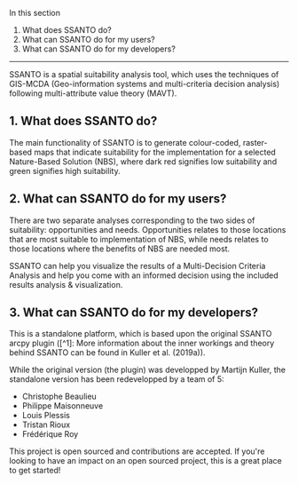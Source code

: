 In this section

1. What does SSANTO do?
2. What can SSANTO do for my users?
3. What can SSANTO do for my developers?

---

SSANTO is a spatial suitability analysis tool, which uses the techniques of GIS-MCDA (Geo-information systems and multi-criteria decision analysis) following multi-attribute value theory (MAVT).

## 1. What does SSANTO do?

The main functionality of SSANTO is to generate colour-coded, raster-based maps that indicate suitability for the implementation for a selected Nature-Based Solution (NBS), where dark red signifies low suitability and green signifies high suitability.

## 2. What can SSANTO do for my users?

There are two separate analyses corresponding to the two sides of suitability: opportunities and needs. Opportunities relates to those locations that are most suitable to implementation of NBS, while needs relates to those locations where the benefits of NBS are needed most.

SSANTO can help you visualize the results of a Multi-Decision Criteria Analysis and help you come with an informed decision using the included results analysis & visualization.

## 3. What can SSANTO do for my developers?

This is a standalone platform, which is based upon the original SSANTO arcpy plugin ([^1]: More information about the inner workings and theory behind SSANTO can be found in Kuller et al. (2019a)).

While the original version (the plugin) was developped by Martijn Kuller, the standalone version has been redevelopped by a team of 5:

- Christophe Beaulieu
- Philippe Maisonneuve
- Louis Plessis
- Tristan Rioux
- Frédérique Roy

This project is open sourced and contributions are accepted. If you're looking to have an impact on an open sourced project, this is a great place to get started!
